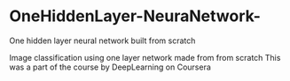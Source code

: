 # OneHiddenLayer-NeuraNetwork-
One hidden layer neural network built from scratch

Image classification using one layer network made from from scratch
This was a part of the course by DeepLearning on Coursera
